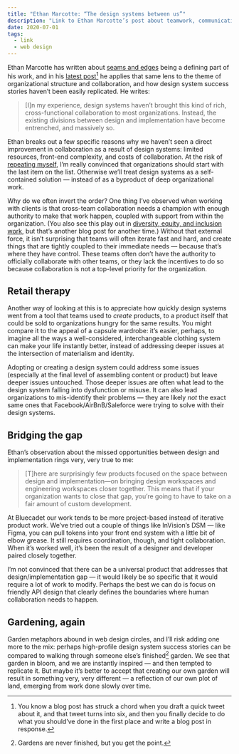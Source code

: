 ```yaml
---
title: "Ethan Marcotte: “The design systems between us”"
description: "Link to Ethan Marcotte’s post about teamwork, communication, design systems, and gaps in process."
date: 2020-07-01
tags:
  - link
  - web design
---
```


Ethan Marcotte has written about [seams and edges](https://ethanmarcotte.com/wrote/responsive-design-seams-edges/) being a defining part of his work, and in his [latest post](https://ethanmarcotte.com/wrote/the-design-systems-between-us/)[^1] he applies that same lens to the theme of organizational structure and collaboration, and how design system success stories haven’t been easily replicated. He writes:

> [I]n my experience, design systems haven’t brought this kind of rich, cross-functional collaboration to most organizations. Instead, the existing divisions between design and implementation have become entrenched, and massively so.

Ethan breaks out a few specific reasons why we haven’t seen a direct improvement in collaboration as a result of design systems: limited resources, front-end complexity, and costs of collaboration. At the risk of [repeating myself](http://dirtystylus.com/2020/04/03/ethan-marcotte-through-a-design-system-darkly/), I’m really convinced that organizations should start with the last item on the list. Otherwise we’ll treat design systems as a self-contained solution — instead of as a byproduct of deep organizational work.

Why do we often invert the order? One thing I’ve observed when working with clients is that cross-team collaboration needs a champion with enough authority to make that work happen, coupled with support from within the organization. (You also see this play out in [diversity, equity, and inclusion work](https://twitter.com/karlitaliliana/status/1271170203447996419), but that’s another blog post for another time.) Without that external force, it isn’t surprising that teams will often iterate fast and hard, and create things that are tightly coupled to their immediate needs — because that’s where they have control. These teams often don’t have the authority to officially collaborate with other teams, or they lack the incentives to do so because collaboration is not a top-level priority for the organization.

## Retail therapy

Another way of looking at this is to appreciate how quickly design systems went from a tool that teams used to *create* products, to a product itself that could be sold to organizations hungry for the same results. You might compare it to the appeal of a capsule wardrobe: it’s easier, perhaps, to imagine all the ways a well-considered, interchangeable clothing system can make your life instantly better, instead of addressing deeper issues at the intersection of materialism and identity. 

Adopting or creating a design system could address some issues (especially at the final level of assembling content or product) but leave deeper issues untouched. Those deeper issues are often what lead to the design system falling into dysfunction or misuse. It can also lead organizations to mis-identify their problems — they are likely *not* the exact same ones that Facebook/AirBnB/Saleforce were trying to solve with their design systems.

## Bridging the gap

Ethan’s observation about the missed opportunities between design and implementation rings very, very true to me:

> [T]here are surprisingly few products focused on the space between design and implementation—on bringing design workspaces and engineering workspaces closer together. This means that if your organization wants to close that gap, you’re going to have to take on a fair amount of custom development.

At Bluecadet our work tends to be more project-based instead of iterative product work. We’ve tried out a couple of things like InVision’s DSM — like Figma, you can pull tokens into your front end system with a little bit of elbow grease. It still requires coordination, though, and tight collaboration. When it’s worked well, it’s been the result of a designer and developer paired closely together. 

I’m not convinced that there can be a universal product that addresses that design/implementation gap — it would likely be so specific that it would require a lot of work to modify. Perhaps the best we can do is focus on friendly API design that clearly defines the boundaries where human collaboration needs to happen.

## Gardening, again

Garden metaphors abound in web design circles, and I’ll risk adding one more to the mix: perhaps high-profile design system success stories can be compared to walking through someone else’s finished[^2] garden. We see that garden in bloom, and we are instantly inspired — and then tempted to replicate it. But maybe it’s better to accept that creating our own garden will result in something very, very different — a reflection of our own plot of land, emerging from work done slowly over time.

[^1]:	You know a blog post has struck a chord when you draft a quick tweet about it, and that tweet turns into six, and then you finally decide to do what you should’ve done in the first place and write a blog post in response.

[^2]:	Gardens are never finished, but you get the point.